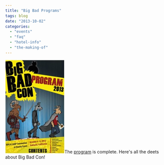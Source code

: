 ```yaml
---
title: "Big Bad Programs"
tags: blog
date: "2013-10-02"
categories: 
  - "events"
  - "faq"
  - "hotel-info"
  - "the-making-of"
---
```


[![BigBadConProgramCover2013](/images/BigBadConProgramCover2013-189x300.jpg)](http://www.bigbadcon.com/wp-content/uploads/2013/10/BigBadProgram2013.pdf)The [program](http://www.bigbadcon.com/wp-content/uploads/2013/10/BigBadProgram2013.pdf) is complete. Here's all the deets about Big Bad Con!
